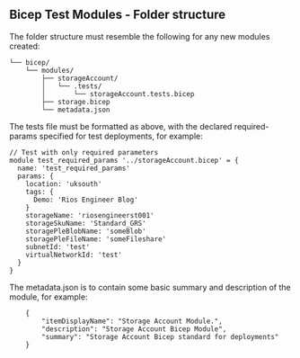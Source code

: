 ## Bicep Test Modules - Folder structure

The folder structure must resemble the following for any new modules created:

```
└── bicep/
    └── modules/
        ├── storageAccount/
        │   └── .tests/
        │       └── storageAccount.tests.bicep
        ├── storage.bicep
        └── metadata.json
```

The tests file must be formatted as above, with the declared required-params specified for test deployments, for example:

```
// Test with only required parameters
module test_required_params '../storageAccount.bicep' = {
  name: 'test_required_params'
  params: {
    location: 'uksouth'
    tags: {
      Demo: 'Rios Engineer Blog'
    }
    storageName: 'riosengineerst001'
    storageSkuName: 'Standard_GRS'
    storagePleBlobName: 'someBlob'
    storagePleFileName: 'someFileshare'
    subnetId: 'test'
    virtualNetworkId: 'test'
  }
}
```

The metadata.json is to contain some basic summary and description of the module, for example: 
```
    {
        "itemDisplayName": "Storage Account Module.",
        "description": "Storage Account Bicep Module",
        "summary": "Storage Account Bicep standard for deployments"
    }
```